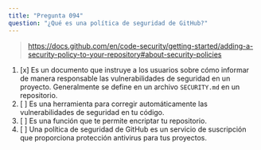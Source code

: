 ```yaml
---
title: "Pregunta 094"
question: "¿Qué es una política de seguridad de GitHub?"
---
```


> https://docs.github.com/en/code-security/getting-started/adding-a-security-policy-to-your-repository#about-security-policies
1. [x] Es un documento que instruye a los usuarios sobre cómo informar de manera responsable las vulnerabilidades de seguridad en un proyecto. Generalmente se define en un archivo `SECURITY.md` en un repositorio.
1. [ ] Es una herramienta para corregir automáticamente las vulnerabilidades de seguridad en tu código.
1. [ ] Es una función que te permite encriptar tu repositorio.
1. [ ] Una política de seguridad de GitHub es un servicio de suscripción que proporciona protección antivirus para tus proyectos.
